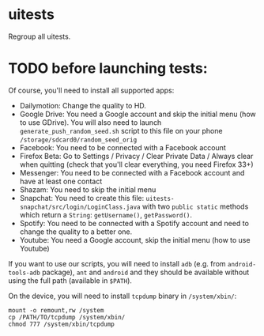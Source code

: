 uitests
=======

Regroup all uitests.

TODO before launching tests:
============================

Of course, you'll need to install all supported apps:

* Dailymotion: Change the quality to HD.
* Google Drive: You need a Google account and skip the initial menu (how to use GDrive). You will also need to launch `generate_push_random_seed.sh` script to this file on your phone `/storage/sdcard0/random_seed_orig`
* Facebook: You need to be connected with a Facebook account
* Firefox Beta: Go to Settings / Privacy / Clear Private Data / Always clear when quitting (check that you'll clear everything, you need Firefox 33+)
* Messenger: You need to be connected with a Facebook account and have at least one contact
* Shazam: You need to skip the initial menu
* Snapchat: You need to create this file: `uitests-snapchat/src/login/LoginClass.java` with two `public static` methods which return a `String`: `getUsername()`, `getPassword()`.
* Spotify: You need to be connected with a Spotify account and need to change the quality to a better one.
* Youtube: You need a Google account, skip the initial menu (how to use Youtube)

If you want to use our scripts, you will need to install `adb` (e.g. from `android-tools-adb` package), `ant` and `android` and they should be available without using the full path (available in `$PATH`).

On the device, you will need to install `tcpdump` binary in `/system/xbin/`:

    mount -o remount,rw /system
    cp /PATH/TO/tcpdump /system/xbin/
    chmod 777 /system/xbin/tcpdump
